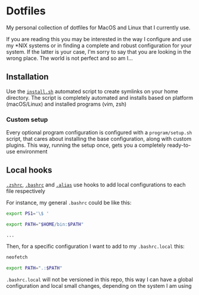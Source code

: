 # Dotfiles
My personal collection of dotfiles for MacOS and Linux that I currently use.

If you are reading this you may be interested in the way I configure and use my \*NIX systems or in finding a complete and robust configuration for your system. If the latter is your case, I'm sorry to say that you are looking in the wrong place. The world is not perfect and so am I...

## Installation
Use the [`install.sh`](install.sh) automated script to create symlinks on your home directory. The script is completely automated and installs based on platform (macOS/Linux) and installed programs (vim, zsh)

### Custom setup
Every optional program configuration is configured with a `program/setup.sh` script, that cares about installing the base configuration, along with custom plugins. This way, running the setup once, gets you a completely ready-to-use environment

## Local hooks
[`.zshrc`](macos/zshrc), [`.bashrc`](bashrc) and [`.alias`](alias) use hooks to add local configurations to each file respectively

For instance, my general `.bashrc` could be like this:
```bash
export PS1='\$ '

export PATH="$HOME/bin:$PATH"

...
```

Then, for a specific configuration I want to add to my `.bashrc.local` this:
```bash
neofetch

export PATH=".:$PATH"
```

`.bashrc.local` will not be versioned in this repo, this way I can have a global configuration and local small changes, depending on the system I am using
